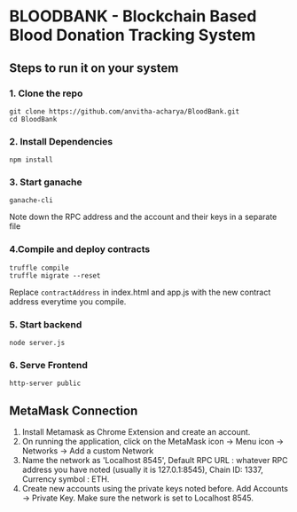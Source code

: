 # BLOODBANK - Blockchain Based Blood Donation Tracking System

## Steps to run it on your system

### 1. Clone the repo
```
git clone https://github.com/anvitha-acharya/BloodBank.git
cd BloodBank
```
### 2. Install Dependencies
```
npm install
```
### 3. Start ganache
```
ganache-cli
```
Note down the RPC address and the account and their keys in a separate file

### 4.Compile and deploy contracts
```
truffle compile
truffle migrate --reset
```
Replace `contractAddress` in index.html and app.js with the new contract address everytime you compile.

### 5. Start backend
```
node server.js
```

### 6. Serve Frontend
```
http-server public
```

## MetaMask Connection

1. Install Metamask as Chrome Extension and create an account.
2. On running the application, click on the MetaMask icon -> Menu icon -> Networks -> Add a custom Network
3. Name the network as 'Localhost 8545', Default RPC URL : whatever RPC address you have noted (usually it is 127.0.1:8545), Chain ID: 1337, Currency symbol : ETH.
4. Create new accounts using the private keys noted before. Add Accounts -> Private Key. Make sure the network is set to Localhost 8545.
